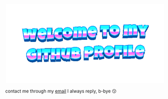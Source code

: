 <p align="center">
  <img src="https://raw.githubusercontent.com/harshkad/harshkad/refs/heads/main/welcome-header.gif" width="500" alt="Coding Cat GIF" />
</p>

contact me through my [email](mailto:hello.harshkd@gmail.com) I always reply, b-bye 😗
